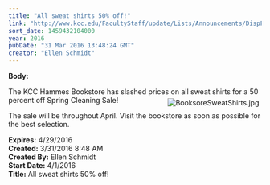 ```yaml
---
title: "​All sweat shirts 50% off!"
link: "http://www.kcc.edu/FacultyStaff/update/Lists/Announcements/DispForm.aspx?ID=2193"
sort_date: 1459432104000
year: 2016
pubDate: "31 Mar 2016 13:48:24 GMT"
creator: "Ellen Schmidt"
---
```


<div><b>Body:</b> <div class="ExternalClass9F66B1E3ADFC4B54868CA3BEE30E9D56"><p>​The KCC Hammes Bookstore has slashed prices on all sweat shirts for a 50 percent off Spring Cleaning Sale! <img alt="BooksoreSweatShirts.jpg" src="/FacultyStaff/update/Documents/BooksoreSweatShirts.jpg" style="vertical-align:auto;float:right;margin:5px" /></p>
<p>The sale will be throughout April. Visit the bookstore as soon as possible for the best selection.</p></div></div>
<div><b>Expires:</b> 4/29/2016</div>
<div><b>Created:</b> 3/31/2016 8:48 AM</div>
<div><b>Created By:</b> Ellen Schmidt</div>
<div><b>Start Date:</b> 4/1/2016</div>
<div><b>Title:</b> ​All sweat shirts 50% off!</div>
